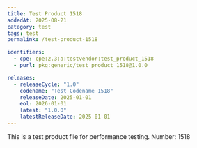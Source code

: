 ```yaml
---
title: Test Product 1518
addedAt: 2025-08-21
category: test
tags: test
permalink: /test-product-1518

identifiers:
  - cpe: cpe:2.3:a:testvendor:test_product_1518
  - purl: pkg:generic/test_product_1518@1.0.0

releases:
  - releaseCycle: "1.0"
    codename: "Test Codename 1518"
    releaseDate: 2025-01-01
    eol: 2026-01-01
    latest: "1.0.0"
    latestReleaseDate: 2025-01-01
---
```


This is a test product file for performance testing. Number: 1518
